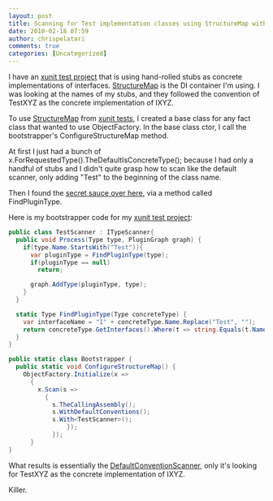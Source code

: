 ```yaml
---
layout: post
title: Scanning for Test implementation classes using StructureMap with xunit
date: 2010-02-18 07:59
author: chrispelatari
comments: true
categories: [Uncategorized]
---
```


I have an [xunit test project](http://xunit.codeplex.com/) that is using hand-rolled stubs as concrete implementations of interfaces.
[StructureMap](http://structuremap.sourceforge.net/Default.htm) is
the DI container I'm using. I was looking at the names of my stubs, and they
followed the convention of TestXYZ as the concrete implementation of IXYZ.

To use [StructureMap](http://structuremap.sourceforge.net/Default.htm) from [xunit tests](http://xunit.codeplex.com/), I created a base
class for any fact class that wanted to use ObjectFactory. In the base class
ctor, I call the bootstrapper's ConfigureStructureMap method.

At first I just had a bunch of
x.ForRequestedType<IXYZ>().TheDefaultIsConcreteType<TestXYZ>();
because I had only a handful of stubs and I didn't quite grasp how to scan like
the default scanner, only adding "Test" to the beginning of the class name.

Then I found the [secret sauce over here](http://www.bjoernrochel.de/2009/07/24/cutting-the-fluff-from-service-registration-or-how-to-do-funky-stuff-with-coc-castledynamicproxy-structuremap/), via a method called FindPluginType.

Here is my bootstrapper code for my [xunit test project](http://xunit.codeplex.com/):

```csharp
public class TestScanner : ITypeScanner{
  public void Process(Type type, PluginGraph graph) {
    if(type.Name.StartsWith("Test")){
      var pluginType = FindPluginType(type);
      if(pluginType == null)
        return;

      graph.AddType(pluginType, type);
    }				
  }

  static Type FindPluginType(Type concreteType) {
    var interfaceName = "I" + concreteType.Name.Replace("Test", "");
    return concreteType.GetInterfaces().Where(t => string.Equals(t.Name, interfaceName, StringComparison.Ordinal)).FirstOrDefault();
  }
}

public static class Bootstrapper {
  public static void ConfigureStructureMap() {
    ObjectFactory.Initialize(x =>
      {
        x.Scan(s =>
          {
            s.TheCallingAssembly();
            s.WithDefaultConventions();
            s.With<TestScanner>();
  				});
  			});
      }
}
```

What
results is essentially the [DefaultConventionScanner](http://structuremap.sourceforge.net/ScanningAssemblies.htm#section9),
only it's looking for TestXYZ as the concrete implementation of IXYZ.

Killer.
